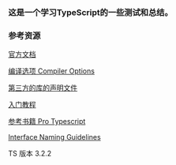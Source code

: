 ### 这是一个学习TypeScript的一些测试和总结。


### 参考资源
[官方文档](http://www.typescriptlang.org/docs/home.html)

[编译选项 Compiler Options](http://www.typescriptlang.org/docs/handbook/compiler-options.html)

[第三方的库的声明文件](https://github.com/DefinitelyTyped/DefinitelyTyped)

[入门教程](https://github.com/xcatliu/typescript-tutorial)

[参考书籍 Pro Typescript](https://item.jd.com/1454836466.html)

[Interface Naming Guidelines](https://docs.microsoft.com/en-us/previous-versions/dotnet/netframework-1.1/8bc1fexb(v=vs.71))

TS 版本 3.2.2